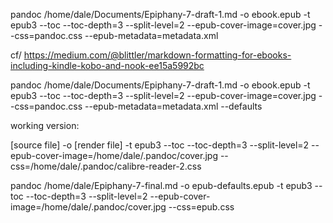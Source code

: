 pandoc /home/dale/Documents/Epiphany-7-draft-1.md -o ebook.epub -t epub3 --toc --toc-depth=3 --split-level=2 --epub-cover-image=cover.jpg --css=pandoc.css --epub-metadata=metadata.xml

cf/ https://medium.com/@blittler/markdown-formatting-for-ebooks-including-kindle-kobo-and-nook-ee15a5992bc

pandoc /home/dale/Documents/Epiphany-7-draft-1.md -o ebook.epub -t epub3 --toc --toc-depth=3 --split-level=2 --epub-cover-image=cover.jpg --css=pandoc.css --epub-metadata=metadata.xml --defaults

working version:

[source file] -o [render file] -t epub3 --toc --toc-depth=3 --split-level=2 --epub-cover-image=/home/dale/.pandoc/cover.jpg --css=/home/dale/.pandoc/calibre-reader-2.css

pandoc /home/dale/Epiphany-7-final.md -o epub-defaults.epub -t epub3 --toc --toc-depth=3 --split-level=2 --epub-cover-image=/home/dale/.pandoc/cover.jpg --css=epub.css

